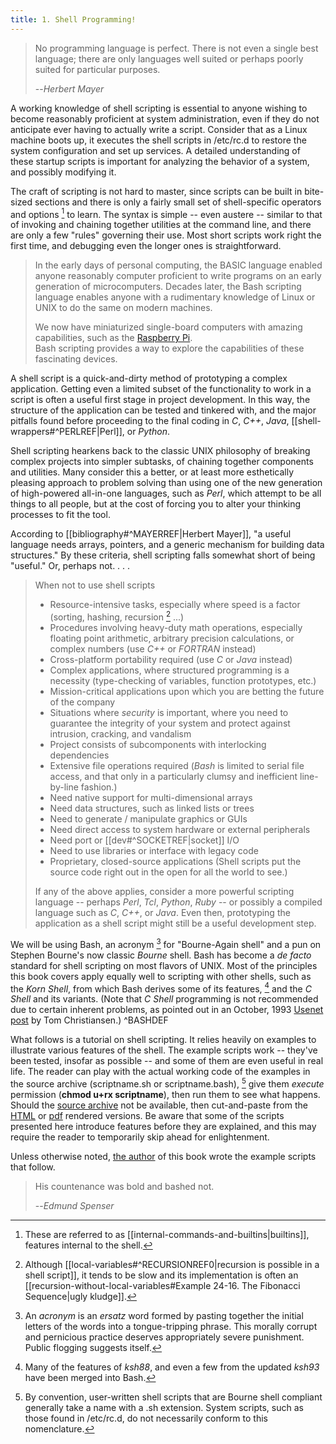 ```yaml
---
title: 1. Shell Programming!
---
```


> No programming language is perfect. There is not even a single best language; there are only languages well suited or perhaps poorly suited for particular purposes.
>
> --<cite>Herbert Mayer</cite>

A working knowledge of shell scripting is essential to anyone wishing to become reasonably proficient at system administration, even if they do not anticipate ever having to actually write a script. Consider that as a Linux machine boots up, it executes the shell scripts in /etc/rc.d to restore the system configuration and set up services. A detailed understanding of these startup scripts is important for analyzing the behavior of a system, and possibly modifying it.

The craft of scripting is not hard to master, since scripts can be built in bite-sized sections and there is only a fairly small set of shell-specific operators and options [^1] to learn. The syntax is simple -- even austere -- similar to that of invoking and chaining together utilities at the command line, and there are only a few "rules" governing their use. Most short scripts work right the first time, and debugging even the longer ones is straightforward.

> In the early days of personal computing, the BASIC language enabled anyone reasonably computer proficient to write programs on an early generation of microcomputers. Decades later, the Bash scripting language enables anyone with a rudimentary knowledge of Linux or UNIX to do the same on modern machines.
>
> We now have miniaturized single-board computers with amazing capabilities, such as the [Raspberry Pi](http://www.raspberrypi.org/).
> Bash scripting provides a way to explore the capabilities of these fascinating devices.

A shell script is a quick-and-dirty method of prototyping a complex application. Getting even a limited subset of the functionality to work in a script is often a useful first stage in project development. In this way, the structure of the application can be tested and tinkered with, and the major pitfalls found before proceeding to the final coding in _C_, _C++_, _Java_, [[shell-wrappers#^PERLREF|Perl]], or _Python_.

Shell scripting hearkens back to the classic UNIX philosophy of breaking complex projects into simpler subtasks, of chaining together components and utilities. Many consider this a better, or at least more esthetically pleasing approach to problem solving than using one of the new generation of high-powered all-in-one languages, such as _Perl_, which attempt to be all things to all people, but at the cost of forcing you to alter your thinking processes to fit the tool.

According to [[bibliography#^MAYERREF|Herbert Mayer]], "a useful language needs arrays, pointers, and a generic mechanism for building data structures." By these criteria, shell scripting falls somewhat short of being "useful." Or, perhaps not. . . .

> When not to use shell scripts
>
> - Resource-intensive tasks, especially where speed is a factor (sorting, hashing, recursion [^2] ...)
> - Procedures involving heavy-duty math operations, especially floating point arithmetic, arbitrary precision calculations, or complex numbers (use _C++_ or _FORTRAN_ instead)
> - Cross-platform portability required (use _C_ or _Java_ instead)
> - Complex applications, where structured programming is a necessity (type-checking of variables, function prototypes, etc.)
> - Mission-critical applications upon which you are betting the future of the company
> - Situations where _security_ is important, where you need to guarantee the integrity of your system and protect against intrusion, cracking, and vandalism
> - Project consists of subcomponents with interlocking dependencies
> - Extensive file operations required (_Bash_ is limited to serial file access, and that only in a particularly clumsy and inefficient line-by-line fashion.)
> - Need native support for multi-dimensional arrays
> - Need data structures, such as linked lists or trees
> - Need to generate / manipulate graphics or GUIs
> - Need direct access to system hardware or external peripherals
> - Need port or [[dev#^SOCKETREF|socket]] I/O
> - Need to use libraries or interface with legacy code
> - Proprietary, closed-source applications (Shell scripts put the source code right out in the open for all the world to see.)
>
> If any of the above applies, consider a more powerful scripting language -- perhaps _Perl_, _Tcl_, _Python_, _Ruby_ -- or possibly a compiled language such as _C_, _C++_, or _Java_. Even then, prototyping the application as a shell script might still be a useful development step.

We will be using Bash, an acronym [^3] for "Bourne-Again shell" and a pun on Stephen Bourne's now classic _Bourne_ shell. Bash has become a _de facto_ standard for shell scripting on most flavors of UNIX. Most of the principles this book covers apply equally well to scripting with other shells, such as the _Korn Shell_, from which Bash derives some of its features, [^4] and the _C Shell_ and its variants. (Note that _C Shell_ programming is not recommended due to certain inherent problems, as pointed out in an October, 1993 [Usenet post](http://www.faqs.org/faqs/unix-faq/shell/csh-whynot/) by Tom Christiansen.) ^BASHDEF

What follows is a tutorial on shell scripting. It relies heavily on examples to illustrate various features of the shell. The example scripts work -- they've been tested, insofar as possible -- and some of them are even useful in real life. The reader can play with the actual working code of the examples in the source archive (scriptname.sh or scriptname.bash), [^5] give them _execute_ permission (**chmod u+rx scriptname**), then run them to see what happens. Should the [source archive](http://bash.deta.in/abs-guide-latest.tar.bz2) not be available, then cut-and-paste from the [HTML](http://www.tldp.org/LDP/abs/abs-guide.html.tar.gz) or [pdf](http://bash.deta.in/abs-guide.pdf) rendered versions. Be aware that some of the scripts presented here introduce features before they are explained, and this may require the reader to temporarily skip ahead for enlightenment.

Unless otherwise noted, [the author](mailto:thegrendel.abs@gmail.com) of this book wrote the example scripts that follow.

> His countenance was bold and bashed not.
>
> --<cite>Edmund Spenser</cite>

[^1]: These are referred to as [[internal-commands-and-builtins|builtins]], features internal to the shell.

[^2]: Although [[local-variables#^RECURSIONREF0|recursion is possible in a shell script]], it tends to be slow and its implementation is often an [[recursion-without-local-variables#Example 24-16. The Fibonacci Sequence|ugly kludge]].

[^3]: An _acronym_ is an _ersatz_ word formed by pasting together the initial letters of the words into a tongue-tripping phrase. This morally corrupt and pernicious practice deserves appropriately severe punishment. Public flogging suggests itself.

[^4]: Many of the features of _ksh88_, and even a few from the updated _ksh93_ have been merged into Bash.

[^5]: By convention, user-written shell scripts that are Bourne shell compliant generally take a name with a .sh extension. System scripts, such as those found in /etc/rc.d, do not necessarily conform to this nomenclature.
